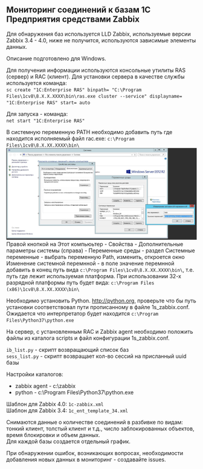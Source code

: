 ## Мониторинг соединений к базам 1С Предприятия средствами Zabbix

Для обнаружения баз используется LLD Zabbix, используемые версии Zabbix 3.4 - 4.0, ниже не получится, используются зависимые элементы данных.

Описание подготовлено для Windows.

Для получения информации используются консольные утилиты RAS (сервер) и RAC (клиент).
Для установки сервера в качестве службы используется команда:  
`sc create "1C:Enterprise RAS" binpath= "C:\Program Files\1cv8\8.Х.Х.ХХХХ\bin\ras.exe cluster --service" displayname= "1C:Enterprise RAS" start= auto` 

Для запуска - команда:  
`net start "1C:Enterprise RAS"`

В системную переменную PATH необходимо добавить путь где находится исполняемый файл rac.exe: `c:\Program Files\1cv8\8.X.XX.XXXX\bin\`  
![set path](/set_path.JPG?raw=true)
Правой кнопкой на Этот компьюьтер - Свойства - Дополнительные параметры системы (справа) - Переменные среды - раздел Системные переменные - выбрать переменную Path, изменить, откроется окно Изменение системной перемнной - в поле значение перемнной добавить в конец путь вида `c:\Program Files\1cv8\8.X.XX.XXXX\bin\`, т.е. путь где лежит используемая платформа.
При использовании 32-х разрядной платформы путь будет вида: `c:\Program Files (x86)\1cv8\8.X.XX.XXXX\bin\`

Необходимо установить Python. http://python.org, проверьте что бы путь установки соответствовал пути прописанному в файле 1s_zabbix.conf. Ожидается что интерпретатор будет находится `c:\Program Files\Python37\python.exe` 

На сервер, с установленным RAC и Zabbix agent необходимо положить файлы из каталога scripts и файл конфигурации 1s_zabbix.conf.

`ib_list.py` - скрипт возвращающий список баз  
`sess_list.py` - скрипт возвращает кол-во сессий на присланный uuid базы

Настройки каталогов:
- zabbix agent - c:\zabbix
- python - c:\Program Files\Python37\python.exe

Шаблон для Zabbix 4.0: `1c-zabbix.xml`  
Шаблон для Zabbix 3.4: `1c_ent_template_34.xml`

Снимаются данные о количестве соединений в разбивке по видам: тонкий клиент, толстый клиент и т.д., число заблокированных объектов, время блокировки и объем данных.  
Для каждой базы создается отдельный график.

При обнаружении ошибок, возникающих вопросах, необходимости добавления новых данных в мониторинг - создавайте issues.
